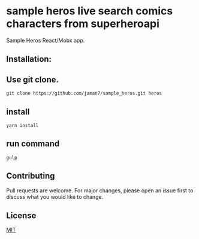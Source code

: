 # sample heros live search comics characters from superheroapi

Sample Heros React/Mobx app.

## Installation:

## Use git clone.
```
git clone https://github.com/jaman7/sample_heros.git heros
```
## install
```
yarn install
```

## run command

```
gulp
```

## Contributing
Pull requests are welcome. For major changes, please open an issue first to discuss what you would like to change.

## License
[MIT](https://choosealicense.com/licenses/mit/)
